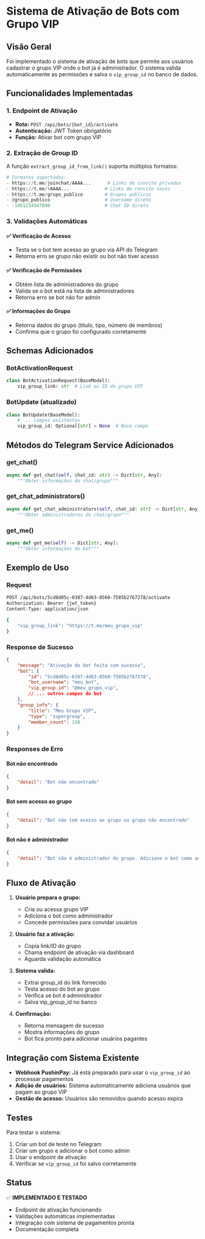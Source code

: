 # Sistema de Ativação de Bots com Grupo VIP

## Visão Geral

Foi implementado o sistema de ativação de bots que permite aos usuários cadastrar o grupo VIP onde o bot já é administrador. O sistema valida automaticamente as permissões e salva o `vip_group_id` no banco de dados.

## Funcionalidades Implementadas

### 1. Endpoint de Ativação
- **Rota:** `POST /api/bots/{bot_id}/activate`
- **Autenticação:** JWT Token obrigatório
- **Função:** Ativar bot com grupo VIP

### 2. Extração de Group ID
A função `extract_group_id_from_link()` suporta múltiplos formatos:

```python
# Formatos suportados:
- https://t.me/joinchat/AAAA...      # Links de convite privados
- https://t.me/+AAAA...             # Links de convite novos  
- https://t.me/grupo_publico        # Grupos públicos
- @grupo_publico                    # Username direto
- -1001234567890                    # Chat ID direto
```

### 3. Validações Automáticas

#### ✅ Verificação de Acesso
- Testa se o bot tem acesso ao grupo via API do Telegram
- Retorna erro se grupo não existir ou bot não tiver acesso

#### ✅ Verificação de Permissões
- Obtém lista de administradores do grupo
- Valida se o bot está na lista de administradores
- Retorna erro se bot não for admin

#### ✅ Informações do Grupo
- Retorna dados do grupo (título, tipo, número de membros)
- Confirma que o grupo foi configurado corretamente

## Schemas Adicionados

### BotActivationRequest
```python
class BotActivationRequest(BaseModel):
    vip_group_link: str  # Link ou ID do grupo VIP
```

### BotUpdate (atualizado)
```python
class BotUpdate(BaseModel):
    # ... campos existentes
    vip_group_id: Optional[str] = None  # Novo campo
```

## Métodos do Telegram Service Adicionados

### get_chat()
```python
async def get_chat(self, chat_id: str) -> Dict[str, Any]:
    """Obter informações do chat/grupo"""
```

### get_chat_administrators()
```python
async def get_chat_administrators(self, chat_id: str) -> Dict[str, Any]:
    """Obter administradores do chat/grupo"""
```

### get_me()
```python
async def get_me(self) -> Dict[str, Any]:
    """Obter informações do bot"""
```

## Exemplo de Uso

### Request
```bash
POST /api/bots/5cd8d05c-0387-4d63-8560-7585b2767278/activate
Authorization: Bearer {jwt_token}
Content-Type: application/json

{
    "vip_group_link": "https://t.me/meu_grupo_vip"
}
```

### Response de Sucesso
```json
{
    "message": "Ativação do bot feita com sucesso",
    "bot": {
        "id": "5cd8d05c-0387-4d63-8560-7585b2767278",
        "bot_username": "meu_bot",
        "vip_group_id": "@meu_grupo_vip",
        // ... outros campos do bot
    },
    "group_info": {
        "title": "Meu Grupo VIP",
        "type": "supergroup",
        "member_count": 150
    }
}
```

### Responses de Erro

#### Bot não encontrado
```json
{
    "detail": "Bot não encontrado"
}
```

#### Bot sem acesso ao grupo
```json
{
    "detail": "Bot não tem acesso ao grupo ou grupo não encontrado"
}
```

#### Bot não é administrador
```json
{
    "detail": "Bot não é administrador do grupo. Adicione o bot como administrador com permissões para convidar usuários."
}
```

## Fluxo de Ativação

1. **Usuário prepara o grupo:**
   - Cria ou acessa grupo VIP
   - Adiciona o bot como administrador
   - Concede permissões para convidar usuários

2. **Usuário faz a ativação:**
   - Copia link/ID do grupo
   - Chama endpoint de ativação via dashboard
   - Aguarda validação automática

3. **Sistema valida:**
   - Extrai group_id do link fornecido
   - Testa acesso do bot ao grupo
   - Verifica se bot é administrador
   - Salva vip_group_id no banco

4. **Confirmação:**
   - Retorna mensagem de sucesso
   - Mostra informações do grupo
   - Bot fica pronto para adicionar usuários pagantes

## Integração com Sistema Existente

- **Webhook PushinPay:** Já está preparado para usar o `vip_group_id` ao processar pagamentos
- **Adição de usuários:** Sistema automaticamente adiciona usuários que pagam ao grupo VIP
- **Gestão de acesso:** Usuários são removidos quando acesso expira

## Testes

Para testar o sistema:

1. Criar um bot de teste no Telegram
2. Criar um grupo e adicionar o bot como admin
3. Usar o endpoint de ativação
4. Verificar se `vip_group_id` foi salvo corretamente

## Status

✅ **IMPLEMENTADO E TESTADO**
- Endpoint de ativação funcionando
- Validações automáticas implementadas
- Integração com sistema de pagamentos pronta
- Documentação completa 